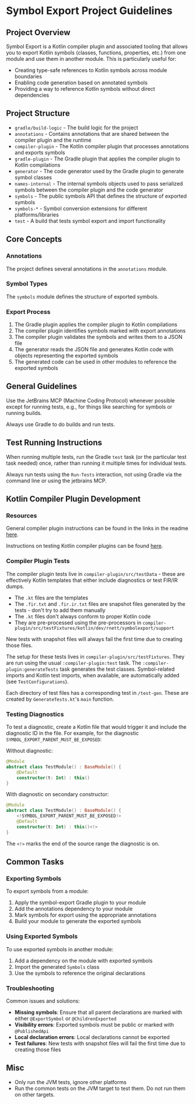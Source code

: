 # Symbol Export Project Guidelines

## Project Overview

Symbol Export is a Kotlin compiler plugin and associated tooling that allows you to export Kotlin symbols (classes, functions, properties, etc.) from one module and use them in another module. This is particularly useful for:

- Creating type-safe references to Kotlin symbols across module boundaries
- Enabling code generation based on annotated symbols
- Providing a way to reference Kotlin symbols without direct dependencies

## Project Structure

- `gradle/build-logic` - The build logic for the project
- `annotations` - Contains annotations that are shared between the compiler plugin and the runtime
- `compiler-plugin` - The Kotlin compiler plugin that processes annotations and exports symbols
- `gradle-plugin` - The Gradle plugin that applies the compiler plugin to Kotlin compilations
- `generator` - The code generator used by the Gradle plugin to generate symbol classes
- `names-internal` - The internal symbols objects used to pass serialized symbols between the compiler plugin and the code generator
- `symbols` - The public symbols API that defines the structure of exported symbols
- `symbols-*` - Symbol conversion extensions for different platforms/libraries
- `test` - A build that tests symbol export and import functionality

## Core Concepts

### Annotations

The project defines several annotations in the `annotations` module.

### Symbol Types

The `symbols` module defines the structure of exported symbols.

### Export Process

1. The Gradle plugin applies the compiler plugin to Kotlin compilations
2. The compiler plugin identifies symbols marked with export annotations
3. The compiler plugin validates the symbols and writes them to a JSON file
4. The generator reads the JSON file and generates Kotlin code with objects representing the exported symbols
5. The generated code can be used in other modules to reference the exported symbols

## General Guidelines

Use the JetBrains MCP (Machine Coding Protocol) whenever possible except for running tests, e.g., for things like searching for symbols or running builds.

Always use Gradle to do builds and run tests.

## Test Running Instructions

When running multiple tests, run the Gradle `test` task (or the particular test task needed) once, rather than running it multiple times for individual tests.

Always run tests using the `Run-Tests` interaction, not using Gradle via the command line or using the jetbrains MCP.

## Kotlin Compiler Plugin Development

### Resources

General compiler plugin instructions can be found in the links in the readme [here](https://github.com/bnorm/buildable/blob/main/README.md).

Instructions on testing Kotlin compiler plugins can be found [here](https://github.com/JetBrains/kotlin/blob/master/compiler/test-infrastructure/ReadMe.md).

### Compiler Plugin Tests

The compiler plugin tests live in `compiler-plugin/src/testData` - these are effectively Kotlin templates that either include diagnostics or test FIR/IR dumps.

- The `.kt` files are the templates
- The `.fir.txt` and `.fir.ir.txt` files are snapshot files generated by the tests - don't try to add them manually
- The `.kt` files don't always conform to proper Kotlin code
- They are pre-processed using the pre-processors in `compiler-plugin/src/testFixtures/kotlin/dev/rnett/symbolexport/support`

New tests with snapshot files will always fail the first time due to creating those files.

The setup for these tests lives in `compiler-plugin/src/testFixtures`.
They are run using the usual `:compiler-plugin:test` task. The `:compiler-plugin:generateTests` task generates the test classes.
Symbol-related imports and Kotlin test imports, when available, are automatically added (see `TestConfigurations`).

Each directory of test files has a corresponding test in `/test-gen`. These are created by `GenerateTests.kt`'s `main` function.

### Testing Diagnostics

To test a diagnostic, create a Kotlin file that would trigger it and include the diagnostic ID in the file. For example, for the diagnostic `SYMBOL_EXPORT_PARENT_MUST_BE_EXPOSED`:

Without diagnostic:

```kotlin
@Module
abstract class TestModule() : BaseModule() {
    @Default
    constructor(t: Int) : this()
}
```

With diagnostic on secondary constructor:

```kotlin
@Module
abstract class TestModule() : BaseModule() {
    <!SYMBOL_EXPORT_PARENT_MUST_BE_EXPOSED!>
    @Default
    constructor(t: Int) : this()<!>
}
```

The `<!>` marks the end of the source range the diagnostic is on.

## Common Tasks

### Exporting Symbols

To export symbols from a module:

1. Apply the symbol-export Gradle plugin to your module
2. Add the annotations dependency to your module
3. Mark symbols for export using the appropriate annotations
4. Build your module to generate the exported symbols

### Using Exported Symbols

To use exported symbols in another module:

1. Add a dependency on the module with exported symbols
2. Import the generated `Symbols` class
3. Use the symbols to reference the original declarations

### Troubleshooting

Common issues and solutions:

- **Missing symbols**: Ensure that all parent declarations are marked with either `@ExportSymbol` or `@ChildrenExported`
- **Visibility errors**: Exported symbols must be public or marked with `@PublishedApi`
- **Local declaration errors**: Local declarations cannot be exported
- **Test failures**: New tests with snapshot files will fail the first time due to creating those files

## Misc

- Only run the JVM tests, ignore other platforms
- Run the common tests on the JVM target to test them. Do not run them on other targets.
